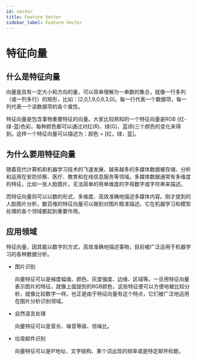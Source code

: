 ```yaml
---
id: vector
title: Feature Vector
sidebar_label: Feature Vector
---
```


# 特征向量


## 什么是特征向量
向量是具有一定大小和方向的量，可以简单理解为一串数的集合，就像一行多列（或一列多行）的矩形，比如：[2,0,1,9,0,6,3,0]。每一行代表一个数据项，每一列代表一个该数据项的各个属性。

特征向量是包含事物重要特征的向量。大家比较熟知的一个特征向量是RGB (红-绿-蓝)色彩。每种颜色都可以通过对红(R)、绿(G)、蓝(B)三个颜色的变化来得到。这样一个特征向量可以描述为：颜色 = [红，绿，蓝]。

## 为什么要用特征向量
随着现代计算机和机器学习技术的飞速发展，越来越多的多媒体数据被存储、分析和运用在安防侦察、医疗、教育和在线信息服务等领域。多媒体数据通常有多维度的特征，比如一张人脸图片，无法简单的用单维度的字母数字或字符串来描述。

而特征向量则可以以数的形式，多维度、高效准确地描述多媒体内容。刚才提到的人脸图片分析，数百维的特征向量可以做到对图片精准描述。它在机器学习和模型处理的各个领域都起到重要作用。

## 应用领域
特征向量，因其能以数字的方式，高效准确地描述事物，目前被广泛运用于机器学习的各种数据分析。

- 图片识别

  向量特征可以是梯度幅值、颜色、灰度强度、边缘、区域等。一旦用特征向量表示图片的特征，就像上面提到的RGB颜色，这些特征便可以方便地被比较分析，就像比较数字一样。也正是由于特征向量有这个特点，它们被广泛地运用在图片分析识别领域。
  
- 自然语言处理

  向量特征可以是音长、噪音等级、信噪比。

- 垃圾邮件识别

  向量特征可以是IP地址、文字结构、某个词出现的频率或是特定邮件标题。
